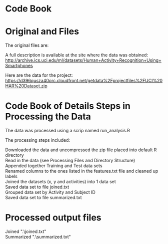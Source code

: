 Code Book
==========

Original and Files
==================
The original files are:

A full description is available at the site where the data was obtained:
http://archive.ics.uci.edu/ml/datasets/Human+Activity+Recognition+Using+Smartphones

Here are the data for the project:
https://d396qusza40orc.cloudfront.net/getdata%2Fprojectfiles%2FUCI%20HAR%20Dataset.zip


Code Book of Details Steps in Processing the Data
==================
The data was processed using a scrip named run_analysis.R

The processing steps included:

Downloaded the data and uncompressed the zip file placed into default R directory</br>
Read in the data (see Processing Files and Directory Structure)</br>
Appended together Training and Test data sets</br>
Renamed columns to the ones listed in the features.txt file and cleaned up labels</br>
Joined the datasets (x, y and activities) into 1 data set</br>
Saved data set to file joined.txt</br>
Grouped data set by Activity and Subject ID</br>
Saved data set to file summarized.txt</br>


Processed output files
==================
Joined ".\joined.txt"</br>
Summarized ".\summarized.txt"
